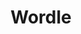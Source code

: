 ---
title: Wordle
description: This project is kind of a copy of the game <a href="https://www.nytimes.com/games/wordle/index.html">Wordle</a>. This was the first time I created a GUI and worked with the MVC architecture to organize the functions of the code. This was also the first time I worked with JavaFX (for the GUI) and making some animations.
date-started: 2022-01
date-ended: 2022-03
link: https://github.com/mygreentae/Wordle
---